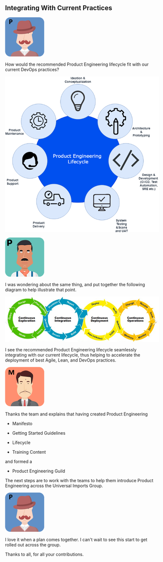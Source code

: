 ## Integrating With Current Practices

![](assets/pennyworth.png)

How would the recommended Product Engineering lifecycle fit with our current DevOps practices?

![](assets/productengineering-lifecycle.png)

![](assets/paulo.png)

I was wondering about the same thing, and put together the following diagram to help illustrate that point.

![](assets/enterprise-best-practices.png)

I see the recommended Product Engineering lifecycle seamlessly integrating with our current lifecycle, thus helping to accelerate the deployment of best Agile, Lean, and DevOps practices.

![](assets/miyagi.png)

Thanks the team and explains that having created Product Engineering

- Manifesto

- Getting Started Guidelines

- Lifecycle

- Training Content

and formed a

- Product Engineering Guild

The next steps are to work with the teams to help them introduce Product Engineering across the Universal Imports Group.

![](assets/pennyworth.png)

I love it when a plan comes together. I can't wait to see this start to get rolled out across the group.

Thanks to all, for all your contributions.
